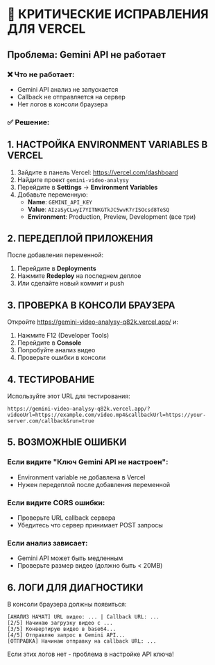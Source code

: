 # 🚨 КРИТИЧЕСКИЕ ИСПРАВЛЕНИЯ ДЛЯ VERCEL

## Проблема: Gemini API не работает

### ❌ Что не работает:
- Gemini API анализ не запускается
- Callback не отправляется на сервер
- Нет логов в консоли браузера

### ✅ Решение:

## 1. НАСТРОЙКА ENVIRONMENT VARIABLES В VERCEL

1. Зайдите в панель Vercel: https://vercel.com/dashboard
2. Найдите проект `gemini-video-analysy`
3. Перейдите в **Settings** → **Environment Variables**
4. Добавьте переменную:
   - **Name**: `GEMINI_API_KEY`
   - **Value**: `AIzaSyCLwyI7YITNKGTkJC5wvK7rISOcsd8TeSQ`
   - **Environment**: Production, Preview, Development (все три)

## 2. ПЕРЕДЕПЛОЙ ПРИЛОЖЕНИЯ

После добавления переменной:
1. Перейдите в **Deployments**
2. Нажмите **Redeploy** на последнем деплое
3. Или сделайте новый коммит и push

## 3. ПРОВЕРКА В КОНСОЛИ БРАУЗЕРА

Откройте https://gemini-video-analysy-q82k.vercel.app/ и:
1. Нажмите F12 (Developer Tools)
2. Перейдите в **Console**
3. Попробуйте анализ видео
4. Проверьте ошибки в консоли

## 4. ТЕСТИРОВАНИЕ

Используйте этот URL для тестирования:
```
https://gemini-video-analysy-q82k.vercel.app/?videoUrl=https://example.com/video.mp4&callbackUrl=https://your-server.com/callback&run=true
```

## 5. ВОЗМОЖНЫЕ ОШИБКИ

### Если видите "Ключ Gemini API не настроен":
- Environment variable не добавлена в Vercel
- Нужен передеплой после добавления переменной

### Если видите CORS ошибки:
- Проверьте URL callback сервера
- Убедитесь что сервер принимает POST запросы

### Если анализ зависает:
- Gemini API может быть медленным
- Проверьте размер видео (должно быть < 20MB)

## 6. ЛОГИ ДЛЯ ДИАГНОСТИКИ

В консоли браузера должны появиться:
```
[АНАЛИЗ НАЧАТ] URL видео: ... | Callback URL: ...
[2/5] Начинаю загрузку видео с ...
[3/5] Конвертирую видео в base64...
[4/5] Отправляю запрос в Gemini API...
[ОТПРАВКА] Начинаю отправку на callback URL: ...
```

Если этих логов нет - проблема в настройке API ключа!
